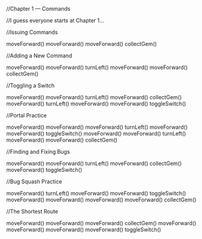 //Chapter 1 — Commands

//I guess everyone starts at Chapter 1...

//Issuing Commands

moveForward()
moveForward()
moveForward()
collectGem()

//Adding a New Command

moveForward()
moveForward()
turnLeft()
moveForward()
moveForward()
collectGem()

//Toggling a Switch

moveForward()
moveForward()
turnLeft()
moveForward()
collectGem()
moveForward()
turnLeft()
moveForward()
moveForward()
toggleSwitch()

//Portal Practice

moveForward()
moveForward()
moveForward()
turnLeft()
moveForward()
moveForward()
toggleSwitch()
moveForward()
moveForward()
turnLeft()
moveForward()
moveForward()
collectGem()

//Finding and Fixing Bugs

moveForward()
moveForward()
turnLeft()
moveForward()
collectGem()
moveForward()
toggleSwitch()

//Bug Squash Practice

moveForward()
turnLeft()
moveForward()
moveForward()
toggleSwitch()
moveForward()
moveForward()
moveForward()
moveForward()
collectGem()

//The Shortest Route

moveForward()
moveForward()
moveForward()
collectGem()
moveForward()
moveForward()
moveForward()
moveForward()
toggleSwitch()

